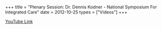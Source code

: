 +++
title = "Plenary Session: Dr. Dennis Kodner - National Symposium For Integrated Care"
date = 2012-10-25
types = ["Videos"]
+++

[YouTube Link](https://www.youtube.com/watch?v=fORMGSgrGj8)
